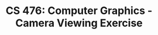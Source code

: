 ---
layout: exercise_javascript_viewing
permalink: "Module13/ClassExercise"
title: "CS 476: Computer Graphics - Camera Viewing Exercise"
excerpt: "CS 476: Computer Graphics - Camera Viewing Exercise"

info:
  instructions: "Fill in the matrix that moves the world according to where a camera is looking."
  goals:
    - Explore parts of the object-first pipeline in code
    - Implement camera viewing matrices using homogenous coordinates

processor:  
  correctfeedback: "Correct!!" 
  incorrectfeedback: "Try again"
  submitformlink: false
  feedbackprocess: | 
    let correctStr = "";

  correctcheck: correctStr
  incorrectchecks:
    - incorrectcheck: noTanStr
      feedback: "Try again.  It looks like you're not scaling down the x and the y components by the tangent of the fields of view over 2"

jseditor:
  isreadonly: false
  code: |
        scene.camera.getMVMatrix = function() {
            let right = this.right;
            let up = this.up;
            let eye = this.pos;
            let matrix = glMatrix.mat4.create();
            // TODO: Fill this in
            return matrix;
        }




scene:
  isreadonly: true
  code: |
        {
            "name":"objectfirsttester",
            "materials":{
                "green":{
                    "ka":[0.0, 0.4, 0.0],
                    "kd":[0.0, 1.0, 0.0],
                    "ks":[0.8, 0.0, 0.0],
                    "shininess":10
                },
                "grayblueshine":{
                    "kd":[0.5, 0.5, 0.5],
                    "ka":[0.1, 0.1, 0.1],
                    "ks":[0.0, 0.0, 1.0]
                },
                "yellow":{
                    "kd":[0.5, 0.5, 0.2],
                    "ka":[0.3, 0.3, 0.0],
                    "ks":[1.0, 1.0, 0.0],
                    "shininess":5
                }
            },

            "lights":[
                {
                    "pos":[0, 2, 0],
                    "color":[1, 1, 1]
                }
            ],
            
            "cameras":[
                {
                    "pos": [1.3, 4.3, 9],
                    "rot": [0, 0, 0, 1]
                }
            ],
            
            "children":[
                {
                    "transform":[20, 0, 0, 0,
                                0, 20, 0, 0,
                                0, 0, 20, 0,
                                0, 0, 0, 1],
                    "shapes":[
                        {
                        "type":"mesh",
                        "filename":"../assets/js/ggslac/meshes/square.off",
                        "material":"green"
                        }
                    ]
                },

                {
                    "shapes":[
                        {
                            "type":"sphere",
                            "radius":0.5,
                            "center":[-3, 0, 3]
                        }
                    ]
                },

                {
                    "transform":[2, 0, 0, -2,
                                0, 2, 0, 1,
                                0, 0, 2, 0,
                                0, 0, 0, 1],
                    "shapes":[
                        {
                        "type":"mesh",
                        "filename":"../assets/js/ggslac/meshes/homer.off",
                        "material":"yellow"
                        }
                    ]
                },

                {
                    "transform":[1, 0, 0, 3,
                                0, 0, 1, 2,
                                0, -1, 0, -1,
                                0, 0, 0, 1],
                    "shapes":[
                        {
                        "type":"mesh",
                        "filename":"../assets/js/ggslac/meshes/dinopet.off",
                        "material":"grayblueshine"
                        }
                    ]
                },

                {
                    "transform":[2, 0, 0, 0,
                                0, 1, 0, 0,
                                0, 0, 1, 0,
                                0, 0, 0, 1],
                    "shapes":[
                        {
                            "type":"sphere",
                            "radius":0.5,
                            "center":[0, 0, -10],
                            "material":"green"
                        }
                    ]
                }
            ]
        }
---